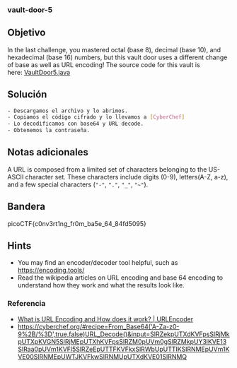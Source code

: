 ### vault-door-5
## Objetivo

In the last challenge, you mastered octal (base 8), decimal (base 10), and hexadecimal (base 16) numbers, but this vault door uses a different change of base as well as URL encoding! The source code for this vault is here: [VaultDoor5.java](https://jupiter.challenges.picoctf.org/static/9505cca05dc00fecead41106370ee619/VaultDoor5.java)
## Solución
```bash
- Descargamos el archivo y lo abrimos.
- Copiamos el código cifrado y lo llevamos a [CyberChef]
- Lo decodificamos con base64 y URL decode.
- Obtenemos la contraseña.
```
## Notas adicionales

A URL is composed from a limited set of characters belonging to the US-ASCII character set. These characters include digits (0-9), letters(A-Z, a-z), and a few special characters (`"-"`, `"."`, `"_"`, `"~"`).
## Bandera

picoCTF{c0nv3rt1ng_fr0m_ba5e_64_84fd5095}
## Hints

- You may find an encoder/decoder tool helpful, such as https://encoding.tools/
- Read the wikipedia articles on URL encoding and base 64 encoding to understand how they work and what the results look like.

### Referencia

- [What is URL Encoding and How does it work? | URLEncoder](https://www.urlencoder.io/learn/)
- https://cyberchef.org/#recipe=From_Base64('A-Za-z0-9%2B/%3D',true,false)URL_Decode()&input=SlRZekpUTXdKVFpsSlRjMkpUTXpKVGN5SlRjMEpUTXhKVFpsSlRZM0pUVm0gSlRZMkpUY3lKVE13SlRaa0pUVm1KVFl5SlRZeEpUTTFKVFkxSlRWbUpUTTIKSlRNMEpUVm1KVE00SlRNMEpUWTJKVFkwSlRNMUpUTXdKVE01SlRNMQ